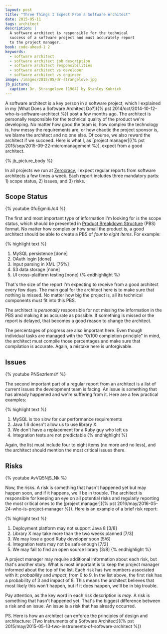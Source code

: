 ```yaml
---
layout: post
title: "Three Things I Expect From a Software Architect"
date: 2015-05-11
tags: architect
description: |
  A software architect is responsible for the technical
  success of a software project and must accurately report
  to the project manager.
book: code-ahead-1 2
keywords:
  - software architect
  - software architect job description
  - software architect responsibilities
  - software architect vs developer
  - software architect vs engineer
image: /images/2015/05/dr-strangelove.jpg
jb_picture:
  caption: Dr. Strangelove (1964) by Stanley Kubrick
---
```


A software architect is a key person in a software project, which I
explained in my [What Does a Software Architect Do?]({% pst 2014/oct/2014-10-12-who-is-software-architect %})
post a few months ago. The architect is personally responsible for
the technical quality of the product we're developing. No matter how
good the team is, how complex the technology is, how messy the
requirements are, or how chaotic the project sponsor is,
we blame the architect and no one else. Of course, we also reward the architect
if we succeed. Here is what I, as
[project manager]({% pst 2015/sep/2015-09-22-micromanagement %}), expect from a good architect.

<!--more-->

{% jb_picture_body %}

In all projects we run at [Zerocracy](https://www.zerocracy.com), I expect
regular reports from software architects a few times a week. Each report
includes three mandatory parts: 1) scope status, 2) issues, and 3) risks.

## Scope Status

{% youtube 0fuEgmibJc4 %}

The first and most important type of information I'm looking for
is the scope status, which should be presented in
[Product Breakdown Structure](https://en.wikipedia.org/wiki/Product_breakdown_structure)
(PBS) format. No matter how complex or how small the product is, a good architect
should be able to create a PBS of _four to eight items_. For example:

{% highlight text %}
1. MySQL persistence [done]
2. OAuth login [done]
3. Input parsing in XML [75%]
4. S3 data storage [none]
5. UI cross-platform testing [none]
{% endhighlight %}

That's the size of the report I'm expecting to receive from a good architect
every few days. The main goal for the architect here is to make sure
that nothing is missed. No matter how big the project is, all its
technical components must fit into this PBS.

The architect is _personally_ responsible for not missing the information
in the PBS and making it as accurate as possible. If something is missed
or the report is delayed, that becomes a good reason to change the architect.

The percentages of progress are also important here. Even though
individual tasks are managed with the "0/100 completion principle" in mind,
the architect must compile those percentages and make sure that compilation
is accurate. Again, a mistake here is unforgivable.

## Issues

{% youtube PNSezrlemsY %}

The second important part of a regular report from an architect is a list
of current issues the development team is facing. An issue is something
that has already happened and we're suffering from it. Here are
a few practical examples:

{% highlight text %}
1. MySQL is too slow for our performance requirements
2. Java 1.6 doesn't allow us to use library X
3. We don't have a replacement for a Ruby guy who left us
4. Integration tests are not predictable
{% endhighlight %}

Again, the list must include four to eight items (no more and no less), and the architect
should mention the most critical issues there.

## Risks

{% youtube AvVQ5NjS_Nk %}

Now, the risks. A risk is something that hasn't happened yet but may happen
soon, and if it happens, we'll be in trouble. The architect is responsible
for keeping an eye on all potential risks and regularly reporting the most critical
ones to the
[project manager]({% pst 2016/may/2016-05-24-who-is-project-manager %}). Here is an example of
a brief risk report:

{% highlight text %}
1. Deployment platform may not support Java 8 [3/8]
2. Library X may take more than the two weeks planned [7/3]
3. We may lose a good Ruby developer soon [5/6]
4. Integration tests may not be safe enough [7/2]
5. We may fail to find an open source library [3/8]
{% endhighlight %}

A project manager may require additional information about each risk, but
that's another story. What is most important is to keep the project manager
informed about the top of the list. Each risk has two numbers associated with
it: _probability_ and _impact_, from 0 to 9. In the list above, the first
risk has a probability of 3 and impact of 8. This means the architect
believes that most likely this won't happen, but if it does happen, we'll be
in big trouble.

Pay attention, as the key word in each risk description is _may_. A risk
is something that hasn't happened yet. That's the biggest difference between
a risk and an issue. An issue is a risk that has already occurred.

PS. Here is how an architect can enforce the principles
of design and architecture:
[Two Instruments of a Software Architect]({% pst 2015/may/2015-05-13-two-instruments-of-software-architect %})
